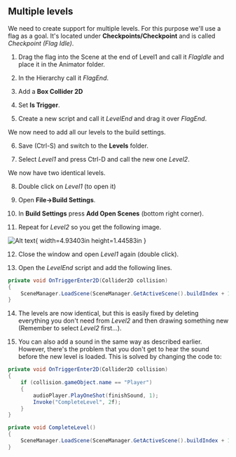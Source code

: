 ## Multiple levels

We need to create support for multiple levels. For this purpose we'll use a flag as a goal. It's located under **Checkpoints/Checkpoint** and is called *Checkpoint (Flag Idle)*.

1.  Drag the flag into the Scene at the end of Level1 and call it *FlagIdle* and place it in the Animator folder.

2.  In the Hierarchy call it *FlagEnd*.

3.  Add a **Box Collider 2D**

4.  Set **Is Trigger**.

5.  Create a new script and call it *LevelEnd* and drag it over *FlagEnd*.

We now need to add all our levels to the build settings.

6.  Save (Ctrl-S) and switch to the **Levels** folder.

7.  Select *Level1* and press Ctrl-D and call the new one *Level2*.

We now have two identical levels.

8.  Double click on *Level1* (to open it)

9.  Open **File->Build Settings**.

10. In **Build Settings** press **Add Open Scenes** (bottom right corner).

11. Repeat for *Level2* so you get the following image.

![Alt text](media/image51.png){ width=4.93403in height=1.44583in }

12. Close the window and open *Level1* again (double click).

13. Open the *LevelEnd* script and add the following lines.

```csharp
private void OnTriggerEnter2D(Collider2D collision)
{
    SceneManager.LoadScene(SceneManager.GetActiveScene().buildIndex + 1);
}
```

14. The levels are now identical, but this is easily fixed by deleting everything you don't need from *Level2* and then drawing something new (Remember to select *Level2* first...).

15. You can also add a sound in the same way as described earlier. However, there's the problem that you don't get to hear the sound before the new level is loaded. This is solved by changing the code to:

```csharp
private void OnTriggerEnter2D(Collider2D collision)
{
    if (collision.gameObject.name == "Player")
    {
        audioPlayer.PlayOneShot(finishSound, 1);
        Invoke("CompleteLevel", 2f);
    }
}

private void CompleteLevel()
{
    SceneManager.LoadScene(SceneManager.GetActiveScene().buildIndex + 1);
}
```
